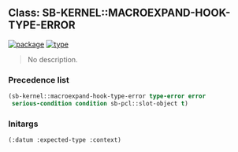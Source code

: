 ## Class: SB-KERNEL::MACROEXPAND-HOOK-TYPE-ERROR
[![package](https://img.shields.io/badge/Package-SB--KERNEL-5f9ea0.svg?style=social&colorA=999999)](../) [![type](https://img.shields.io/badge/Type-Class-5f9ea0.svg?style=social&colorA=999999)](../#class) 

> No description.

### Precedence list
```cl
(sb-kernel::macroexpand-hook-type-error type-error error
 serious-condition condition sb-pcl::slot-object t)
```
### Initargs
```cl
(:datum :expected-type :context)
```
